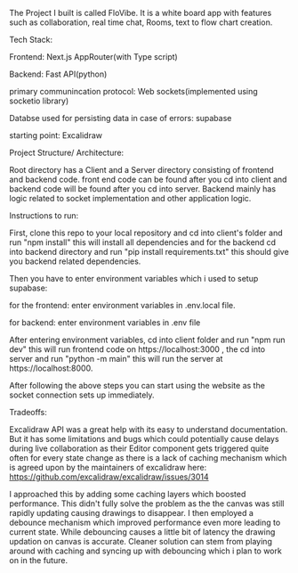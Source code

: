 The Project I built is called FloVibe. It is a white board app with features such as collaboration, real time chat, Rooms, text to flow chart creation.

Tech Stack:

Frontend: Next.js AppRouter(with Type script)

Backend: Fast API(python)

primary communincation protocol: Web sockets(implemented using socketio library)

Databse used for persisting data in case of errors: supabase

starting point: Excalidraw

Project Structure/ Architecture:

Root directory has a Client and a Server directory consisting of frontend and backend code. front end code can be found after you cd into client and backend code will be found after you cd into server. Backend mainly has logic related to socket implementation and other application logic.

Instructions to run:

First, clone this repo to your local repository and cd into client's folder and run "npm install" this will install all dependencies and for the backend cd into backend directory and run "pip install requirements.txt" this should give you backend related dependencies.

Then you have to enter environment variables which i used to setup supabase:

for the frontend: enter environment variables in .env.local file.

for backend: enter environment variables in .env file

After entering environment variables, cd into client folder and run "npm run dev" this will run frontend code on https://localhost:3000 , the cd into server and run "python -m main" this will run the server at https://localhost:8000.

After following the above steps you can start using the website as the socket connection sets up immediately.


Tradeoffs:

Excalidraw API was a great help with its easy to understand documentation. But it has some limitations and bugs which could potentially cause delays during live collaboration as their Editor component gets triggered quite often for every state change as there is a lack of caching mechanism which is agreed upon by the maintainers of excalidraw here: https://github.com/excalidraw/excalidraw/issues/3014

I approached this by adding some caching layers which boosted performance. This didn't fully solve the problem as the the canvas was still rapidly updating causing drawings to disappear. I then employed a debounce mechanism which improved performance even more leading to current state. While debouncing causes a little bit of latency the drawing updation on canvas is accurate. Cleaner solution can stem from playing around with caching and syncing up with debouncing which i plan to work on in the future.
